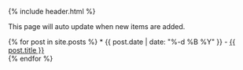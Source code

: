 {% include header.html %}

This page will auto update when new items are added. <!-- to "_posts" folder, I think that should be happening below now.-->

<ui>
  {% for post in site.posts %}
  * {{ post.date | date: "%-d %B %Y" }} - <a href="{{ site.url }}GigaDB-author-guide/{{ post.url }}">{{ post.title }}</a>
        <br>
  {% endfor %}
</ui>
